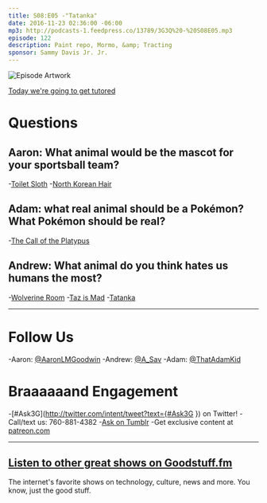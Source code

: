 ```yaml
---
title: S08:E05 -"Tatanka"
date: 2016-11-23 02:36:00 -06:00
mp3: http://podcasts-1.feedpress.co/13789/3G3Q%20-%20S08E05.mp3
episode: 122
description: Paint repo, Mormo, &amp; Tracting
sponsor: Sammy Davis Jr. Jr.
---
```


![Episode Artwork][1]

[Today we're going to get tutored][2]

# Questions

## Aaron: What animal would be the mascot for your sportsball team?

-[Toilet Sloth][3]
-[North Korean Hair][4]

## Adam: what real animal should be a Pokémon? What Pokémon should be real?

-[The Call of the Platypus][5]

## Andrew: What animal do you think hates us humans the most?

-[Wolverine Room][6]
-[Taz is Mad][7]
-[Tatanka][8]

***

# Follow Us
-Aaron: [@AaronLMGoodwin](http://twitter.com/aaronlmgoodwin)
-Andrew: [@A_Sav](http://twitter.com/a_sav)
-Adam: [@ThatAdamKid](http://twitter.com/thatadamkid)

# Braaaaaand Engagement
-[#Ask3G](http://twitter.com/intent/tweet?text={#Ask3G }) on Twitter!
-Call/text us: 760-881-4382
-[Ask on Tumblr](http://3g3q.co/ask)
-Get exclusive content at [patreon.com](http://www.patreon.com/3g3q)

***

## [Listen to other great shows on Goodstuff.fm](http://goodstuff.fm/)
The internet's favorite shows on technology, culture, news and more. You know, just the good stuff.

[1]: http://l.gdwn.co/1jRBR.jpg
[2]: http://l.gdwn.co/10PVA
[3]: http://news.bbc.co.uk/earth/hi/earth_news/newsid_8659000/8659239.stm
[4]: http://l.gdwn.co/1sMc.jpg
[5]: https://www.youtube.com/watch?v=dsd7ZfdZcNU
[6]: http://goodstuff.fm/3g3q/35#t=49:18
[7]: https://youtu.be/lMaIVaiCHDM
[8]: https://en.wikipedia.org/wiki/Tatanka
